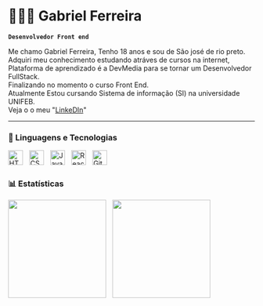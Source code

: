 # 👨🏼‍💻 Gabriel Ferreira

**`Desenvolvedor Front end`**

Me chamo Gabriel Ferreira, Tenho 18 anos e sou de São josé de rio preto.
Adquiri meu conhecimento estudando atráves de cursos na internet,<br> Plataforma de aprendizado é a DevMedia para se tornar um Desenvolvedor FullStack.<br>
Finalizando no momento o curso Front End.<br>
 Atualmente Estou cursando Sistema de informação (SI) na universidade UNIFEB.
 <br>Veja o o meu "[LinkeDIn](https://www.linkedin.com/in/gabrieldeveloperweb/)"




---

### 🤖 Linguagens e Tecnologias

<img 
    align="left" 
    alt="HTML"
    title="HTML" 
    width="30px" 
    style="padding-right: 10px;" 
    src="https://cdn.jsdelivr.net/gh/devicons/devicon@latest/icons/html5/html5-original.svg" 
/>
<img 
    align="left" 
    alt="CSS" 
    title="CSS"
    width="30px" 
    style="padding-right: 10px;" 
    src="https://cdn.jsdelivr.net/gh/devicons/devicon@latest/icons/css3/css3-original.svg" 
/>
<img 
    align="left" 
    alt="JavaScript" 
    title="JavaScript"
    width="30px" 
    style="padding-right: 10px;" 
    src="https://cdn.jsdelivr.net/gh/devicons/devicon@latest/icons/javascript/javascript-original.svg" 
/>

<img 
    align="left" 
    alt="React"
    title="React" 
    width="30px" 
    style="padding-right: 10px;" 
    src="https://cdn.jsdelivr.net/gh/devicons/devicon@latest/icons/react/react-original.svg" 
/>


<img 
    align="left" 
    alt="Git" 
    title="Git"
    width="30px" 
    style="padding-right: 10px;" 
    src="https://cdn.jsdelivr.net/gh/devicons/devicon@latest/icons/git/git-original.svg" 
/>

<br/>
<br/>

### 📊 Estatísticas

<img 
    align="left" 
    height="200" 
    style="padding-right: 10px;" 
    src="https://github-readme-stats.vercel.app/api?username=GabrielFR-Dev&show_icons=true&theme=tokyonight&commits_year=2025&inclube_all_commits=true&locale=pt-br&hide=prs,issues,contribs" 
/>
<img 
    align="left" 
    height="200" 
    style="padding-right: 10px;" 
    src="https://github-readme-stats.vercel.app/api/top-langs/?username=GabrielFR-Dev&theme=tokyonight&layout=compact&custom_title=Tecnologias&langs_count=4" 
/>
